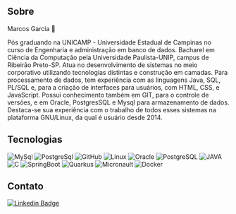 ## Sobre
Marcos Garcia 🙂

Pós graduando na UNICAMP - Universidade Estadual de Campinas no curso de Engenharia e administração em banco de dados.
Bacharel em Ciência da Computação pela Universidade Paulista-UNIP, campus de Ribeirão Preto-SP. Atua no desenvolvimento de sistemas no meio corporativo utilizando tecnologias distintas e construção em camadas. Para processamento de dados, tem experiência com as linguagens Java, SQL, PL/SQL e, para a criação de interfaces para usuários, com HTML, CSS, e JavaScript. Possui conhecimento também em GIT, para o controle de versões, e em Oracle, PostgresSQL e Mysql para armazenamento de dados. Destaca-se sua experiência com o trabalho de todos esses sistemas na plataforma GNU/Linux, da qual é usuário desde 2014.

## Tecnologias

![MySql](https://img.shields.io/badge/-MySql-003B57?&logo=MySQL&logoColor=FFFFFF) ![PostgreSql](https://img.shields.io/badge/-PostgreSql-336791?&logo=postgresql&logoColor=FFFFFF) ![GitHub](https://img.shields.io/badge/-GitHub-181717?&logo=GitHub&logoColor=FFFFFF) ![Linux](https://img.shields.io/badge/-Linux-FCC624?&logo=Linux&logoColor=black) ![Oracle](https://img.shields.io/badge/Oracle-PL%2FSQL-red) ![PostgreSQL](https://img.shields.io/badge/PostgreSQL-PGPLSQL-blue)
![JAVA](https://img.shields.io/badge/Java-Versions%3A%208%2C%2011%20e%2017-red)
![C](https://img.shields.io/badge/C-red)
![SpringBoot](https://img.shields.io/badge/SpringBoot-Framework-green)
![Quarkus](https://img.shields.io/badge/Quarkus-Framework-blue)
![Micronault](https://img.shields.io/badge/Micronault-Framework-white)
![Docker](https://img.shields.io/badge/Docker-blue)

## Contato
[![Linkedin Badge](https://img.shields.io/badge/-LinkedIn-blue?style=flat-square&logo=Linkedin&logoColor=white&link=lhttps://www.linkedin.com/in/mac-garcia/)](https://www.linkedin.com/in/mac-garcia/)

